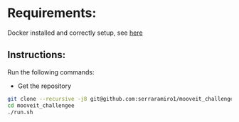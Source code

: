 # Requirements:

Docker installed and correctly setup, see [here]("https://docs.docker.com/engine/install/ubuntu/")


## Instructions:


Run the following commands:

- Get the repository
```sh
git clone --recursive -j8 git@github.com:serraramiro1/mooveit_challengee.git
cd mooveit_challengee
./run.sh
```